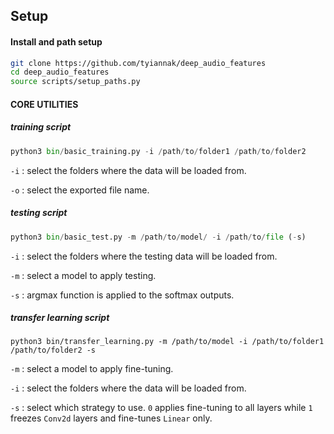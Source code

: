 ## Setup



#### Install and path setup

```bash
git clone https://github.com/tyiannak/deep_audio_features
cd deep_audio_features
source scripts/setup_paths.py
```



#### CORE UTILITIES

##### training script

```python
python3 bin/basic_training.py -i /path/to/folder1 /path/to/folder2
```
`-i` : select the folders where the data will be loaded from.

`-o` : select the exported file name.

##### testing script

```python
python3 bin/basic_test.py -m /path/to/model/ -i /path/to/file (-s)
```
`-i` : select the folders  where the testing data will be loaded from.

`-m` : select a model to apply testing.

`-s`  : argmax function is applied to the softmax outputs.



##### transfer learning script

```
python3 bin/transfer_learning.py -m /path/to/model -i /path/to/folder1 /path/to/folder2 -s
```
`-m` : select a model to apply fine-tuning.

`-i` : select the folders where the data will be loaded from.

`-s` : select which strategy to use. `0` applies fine-tuning to all layers while `1` freezes `Conv2d` layers and fine-tunes `Linear` only.

